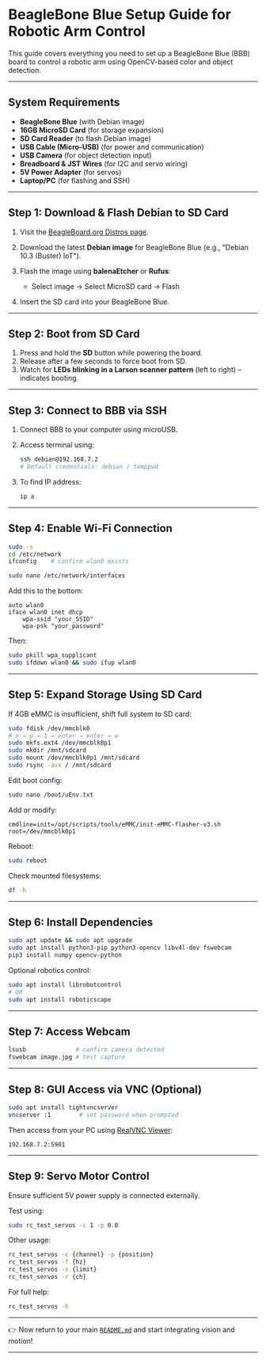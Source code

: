 # BeagleBone Blue Setup Guide for Robotic Arm Control

This guide covers everything you need to set up a BeagleBone Blue (BBB) board to control a robotic arm using OpenCV-based color and object detection.

---

## System Requirements

* **BeagleBone Blue** (with Debian image)
* **16GB MicroSD Card** (for storage expansion)
* **SD Card Reader** (to flash Debian image)
* **USB Cable (Micro-USB)** (for power and communication)
* **USB Camera** (for object detection input)
* **Breadboard & JST Wires** (for I2C and servo wiring)
* **5V Power Adapter** (for servos)
* **Laptop/PC** (for flashing and SSH)

---

## Step 1: Download & Flash Debian to SD Card

1. Visit the [BeagleBoard.org Distros page](https://www.beagleboard.org/distros).
2. Download the latest **Debian image** for BeagleBone Blue (e.g., "Debian 10.3 (Buster) IoT").
3. Flash the image using **balenaEtcher** or **Rufus**:

   * Select image → Select MicroSD card → Flash
4. Insert the SD card into your BeagleBone Blue.

---

## Step 2: Boot from SD Card

1. Press and hold the **SD** button while powering the board.
2. Release after a few seconds to force boot from SD.
3. Watch for **LEDs blinking in a Larson scanner pattern** (left to right) – indicates booting.

---

## Step 3: Connect to BBB via SSH

1. Connect BBB to your computer using microUSB.
2. Access terminal using:

   ```bash
   ssh debian@192.168.7.2
   # Default credentials: debian / temppwd
   ```
3. To find IP address:

   ```bash
   ip a
   ```

---

## Step 4: Enable Wi-Fi Connection

```bash
sudo -s
cd /etc/network
ifconfig    # confirm wlan0 exists

sudo nano /etc/network/interfaces
```

Add this to the bottom:

```text
auto wlan0
iface wlan0 inet dhcp
    wpa-ssid "your_SSID"
    wpa-psk "your_password"
```

Then:

```bash
sudo pkill wpa_supplicant
sudo ifdown wlan0 && sudo ifup wlan0
```

---

## Step 5: Expand Storage Using SD Card

If 4GB eMMC is insufficient, shift full system to SD card:

```bash
sudo fdisk /dev/mmcblk0
# n → p → 1 → enter → enter → w
sudo mkfs.ext4 /dev/mmcblk0p1
sudo mkdir /mnt/sdcard
sudo mount /dev/mmcblk0p1 /mnt/sdcard
sudo rsync -avx / /mnt/sdcard
```

Edit boot config:

```bash
sudo nano /boot/uEnv.txt
```

Add or modify:

```text
cmdline=init=/opt/scripts/tools/eMMC/init-eMMC-flasher-v3.sh root=/dev/mmcblk0p1
```

Reboot:

```bash
sudo reboot
```

Check mounted filesystems:

```bash
df -h
```

---

## Step 6: Install Dependencies

```bash
sudo apt update && sudo apt upgrade
sudo apt install python3-pip python3-opencv libv4l-dev fswebcam
pip3 install numpy opencv-python
```

Optional robotics control:

```bash
sudo apt install librobotcontrol
# OR
sudo apt install roboticscape
```

---

## Step 7: Access Webcam

```bash
lsusb              # confirm camera detected
fswebcam image.jpg # test capture
```

---

## Step 8: GUI Access via VNC (Optional)

```bash
sudo apt install tightvncserver
vncserver :1        # set password when prompted
```

Then access from your PC using [RealVNC Viewer](https://www.realvnc.com):

```
192.168.7.2:5901
```

---

## Step 9: Servo Motor Control

Ensure sufficient 5V power supply is connected externally.

Test using:

```bash
sudo rc_test_servos -c 1 -p 0.0
```

Other usage:

```bash
rc_test_servos -c {channel} -p {position}
rc_test_servos -f {hz}
rc_test_servos -s {limit}
rc_test_servos -r {ch}
```

For full help:

```bash
rc_test_servos -h
```

---


👉 Now return to your main [`README.md`](./README.md) and start integrating vision and motion!

---

